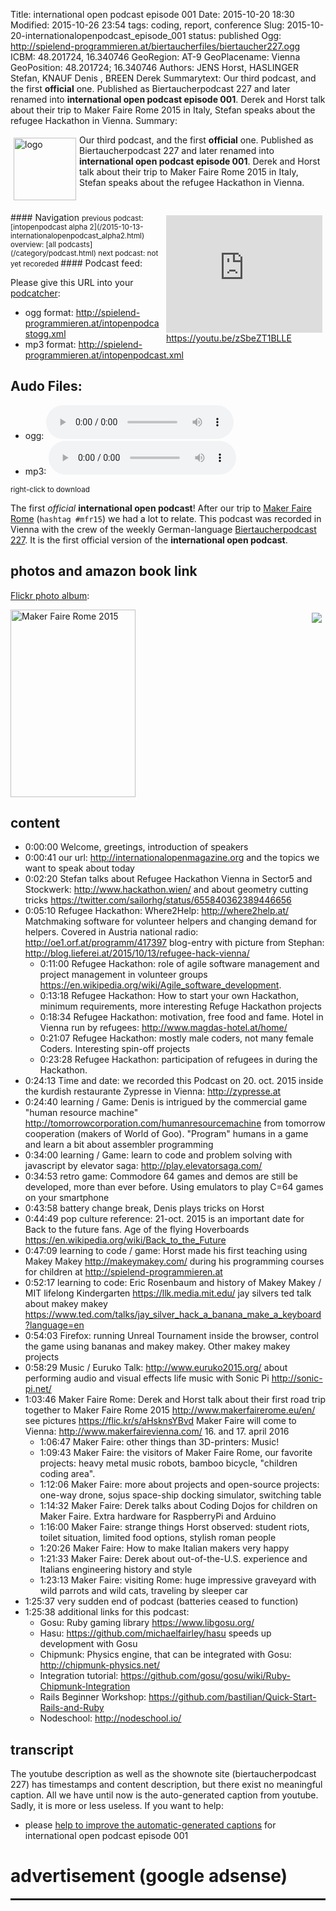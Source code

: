 Title: international open podcast episode 001
Date: 2015-10-20 18:30
Modified: 2015-10-26 23:54
tags: coding, report, conference
Slug: 2015-10-20-internationalopenpodcast_episode_001
status: published
Ogg: http://spielend-programmieren.at/biertaucherfiles/biertaucher227.ogg
ICBM: 48.201724, 16.340746
GeoRegion: AT-9
GeoPlacename: Vienna
GeoPosition: 48.201724; 16.340746
Authors: JENS Horst, HASLINGER Stefan, KNAUF Denis , BREEN Derek
Summarytext: Our third  podcast, and the first **official** one. Published as Biertaucherpodcast 227 and later renamed into **international open podcast episode 001**. Derek and Horst talk about their trip to Maker Faire Rome 2015 in Italy, Stefan speaks about the refugee Hackathon in Vienna.
Summary: <div style="float: left; padding:5px"><img src="/images/international-open-podcast-logo.png" width="100" alt="logo"></div> Our third  podcast, and the first **official** one. Published as Biertaucherpodcast 227 and later renamed into **international open podcast episode 001**. Derek and Horst talk about their trip to Maker Faire Rome 2015 in Italy, Stefan speaks about the refugee Hackathon in Vienna.<div style="clear:both;"></div>

<div style="float:right; margin: 5px;"><iframe width="250" height="188" src="https://www.youtube.com/embed/zSbeZT1BLLE" frameborder="0" allowfullscreen></iframe><br><a href="https://youtu.be/zSbeZT1BLLE">https://youtu.be/zSbeZT1BLLE</a></div>
#### Navigation
<small>
previous podcast: [intopenpodcast alpha 2](/2015-10-13-internationalopenpodcast_alpha2.html) overview: [all podcasts](/category/podcast.html) next podcast: not yet recoreded 
</small>
#### Podcast feed:

Please give this URL into your [podcatcher](https://de.wikipedia.org/wiki/Podcasting):

  * ogg format: <http://spielend-programmieren.at/intopenpodcastogg.xml>
  * mp3 format: <http://spielend-programmieren.at/intopenpodcast.xml>
           
## Audo Files:

  * ogg: <audio src="http://spielend-programmieren.at/biertaucherfiles/biertaucher227.ogg"
controls="controls"></audio>
  * mp3: <audio src="http://spielend-programmieren.at/biertaucherfiles/biertaucher227.mp3"
controls="controls"></audio>

<small>right-click to download</small>

The first *official* **international open podcast**! After our trip to [Maker Faire Rome](/2015-10-27-makerfairerome.html) (`hashtag #mfr15`) we had a lot to relate. This podcast was recorded in Vienna with the crew of the weekly German-language [Biertaucherpodcast 227](http://spielend-programmieren.at/de:podcast:biertaucher:2015:227). It is the first official version of the **international open podcast**.
  

## photos and amazon book link

[Flickr photo album](https://flic.kr/s/aHsknsYBvd):
<div style="float:right; margin: 5px;"><a rel="nofollow" href="http://www.amazon.de/gp/product/1119014875/ref=as_li_tl?ie=UTF8&camp=1638&creative=19454&creativeASIN=1119014875&linkCode=as2&tag=spielendprogr-21"><img border="0" src="http://ws-eu.amazon-adsystem.com/widgets/q?_encoding=UTF8&ASIN=1119014875&Format=_SL250_&ID=AsinImage&MarketPlace=DE&ServiceVersion=20070822&WS=1&tag=spielendprogr-21" ></a><img src="http://ir-de.amazon-adsystem.com/e/ir?t=spielendprogr-21&l=as2&o=3&a=1119014875" width="1" height="1" border="0" alt="amazon" style="border:none !important; margin:0px !important;" /></div>
<a data-flickr-embed="true"  href="https://www.flickr.com/photos/horstjens/albums/72157659989524426" title="Maker Faire Rome 2015"><img src="https://farm6.staticflickr.com/5663/22302002905_7508f420c3_b.jpg" width="200" height="300" alt="Maker Faire Rome 2015"></a><script async src="//embedr.flickr.com/assets/client-code.js" charset="utf-8"></script> 


## content

  * <pc-ts>0:00:00</pc-ts> Welcome, greetings, introduction of speakers
  * <pc-ts>0:00:41</pc-ts> our url: <http://internationalopenmagazine.org> and the topics we want to speak about today
  * <pc-ts>0:02:20</pc-ts> Stefan talks about Refugee Hackathon Vienna in Sector5 and Stockwerk: <http://www.hackathon.wien/> and about geometry cutting tricks <https://twitter.com/sailorhg/status/655840362389446656>
  * <pc-ts>0:05:10</pc-ts> Refugee Hackathon: Where2Help: <http://where2help.at/> Matchmaking software for volunteer helpers and changing demand for helpers. Covered in Austria national radio: <http://oe1.orf.at/programm/417397> blog-entry with picture from Stephan: <http://blog.lieferei.at/2015/10/13/refugee-hack-vienna/>
    * <pc-ts>0:11:00</pc-ts> Refugee Hackathon: role of agile software management  and project management in volunteer groups <https://en.wikipedia.org/wiki/Agile_software_development>. 
    * <pc-ts>0:13:18</pc-ts> Refugee Hackathon: How to start your own Hackathon, minimum requirements, more interesting Refuge Hackathon projects
    * <pc-ts>0:18:34</pc-ts> Refugee Hackathon: motivation, free food and fame. Hotel in Vienna run by refugees: http://www.magdas-hotel.at/home/ 
    * <pc-ts>0:21:07</pc-ts> Refugee Hackathon: mostly male coders, not many female Coders. Interesting spin-off projects 
    * <pc-ts>0:23:28</pc-ts> Refugee Hackathon: participation of refugees in during the Hackathon. 
  * <pc-ts>0:24:13</pc-ts> Time and date: we recorded this Podcast on 20. oct. 2015 inside the kurdish restaurante Zypresse in Vienna: <http://zypresse.at>
  * <pc-ts>0:24:40</pc-ts> learning / Game: Denis is intrigued by the commercial game "human resource machine" http://tomorrowcorporation.com/humanresourcemachine from tomorrow cooperation (makers of World of Goo). "Program" humans in a game and learn a bit about assembler programming
  * <pc-ts>0:34:00</pc-ts> learning / Game: learn to code and problem solving with javascript by elevator saga: <http://play.elevatorsaga.com/>
  * <pc-ts>0:34:53</pc-ts> retro game: Commodore 64 games and demos are still be developed, more than ever before. Using emulators to play C=64 games on your smartphone
  * <pc-ts>0:43:58</pc-ts> battery change break, Denis plays tricks on Horst
  * <pc-ts>0:44:49</pc-ts> pop culture reference: 21-oct. 2015 is an important date for Back to the future fans. Age of the flying Hoverboards https://en.wikipedia.org/wiki/Back_to_the_Future
  * <pc-ts>0:47:09</pc-ts> learning to code / game: Horst made his first teaching using Makey Makey <http://makeymakey.com/> during his programming courses for children at <http://spielend-programmieren.at>
  * <pc-ts>0:52:17</pc-ts> learning to code: Eric Rosenbaum and history of Makey Makey / MIT lifelong Kindergarten <https://llk.media.mit.edu/> jay silvers ted talk about makey makey <https://www.ted.com/talks/jay_silver_hack_a_banana_make_a_keyboard?language=en>
  * <pc-ts>0:54:03</pc-ts> Firefox: running Unreal Tournament inside the browser, control the game using bananas and makey makey. Other makey makey projects
  * <pc-ts>0:58:29</pc-ts> Music / Euruko Talk: http://www.euruko2015.org/ about performing audio and visual effects life music with Sonic Pi http://sonic-pi.net/
  * <pc-ts>1:03:46</pc-ts> Maker Faire Rome: Derek and Horst talk about their first road trip together to Maker Faire Rome 2015 <http://www.makerfairerome.eu/en/> see pictures <https://flic.kr/s/aHsknsYBvd> Maker Faire will come to Vienna: <http://www.makerfairevienna.com/> 16. and 17. april 2016
    * <pc-ts>1:06:47</pc-ts> Maker Faire: other things than 3D-printers: Music!
    * <pc-ts>1:09:43</pc-ts> Maker Faire: the visitors of Maker Faire Rome, our favorite projects: heavy metal music robots, bamboo bicycle, "children coding area".
    * <pc-ts>1:12:06</pc-ts> Maker Faire: more about projects and open-source projects: one-way drone, sojus space-ship docking simulator, switching table
    * <pc-ts>1:14:32</pc-ts> Maker Faire: Derek talks about Coding Dojos for children on Maker Faire. Extra hardware for RaspberryPi and Arduino
    * <pc-ts>1:16:00</pc-ts> Maker Faire: strange things Horst observed: student riots, toilet situation, limited food options, stylish roman people
    * <pc-ts>1:20:26</pc-ts> Maker Faire: How to make Italian makers very happy
    * <pc-ts>1:21:33</pc-ts> Maker Faire: Derek about out-of-the-U.S. experience and Italians engineering history and style
    * <pc-ts>1:23:13</pc-ts> Maker Faire: visiting Rome: huge impressive graveyard with wild parrots and wild cats, traveling by sleeper car
  * <pc-ts>1:25:37</pc-ts> very sudden end of podcast (batteries ceased to function)
  * <pc-ts>1:25:38</pc-ts> additional links for this podcast:
    * Gosu: Ruby gaming library <https://www.libgosu.org/>
    * Hasu: <https://github.com/michaelfairley/hasu> speeds up development with Gosu
    * Chipmunk: Physics engine, that can be integrated with Gosu: <http://chipmunk-physics.net/>
    * Integration tutorial: <https://github.com/gosu/gosu/wiki/Ruby-Chipmunk-Integration>
    * Rails Beginner Workshop: <https://github.com/bastilian/Quick-Start-Rails-and-Ruby> 
    * Nodeschool: <http://nodeschool.io/> 

## transcript

The youtube description as well as the shownote site (biertaucherpodcast 227) has timestamps and content description, but there exist no meaningful caption. All we have until now is the auto-generated caption from youtube. Sadly, it is more or less useless. If you want to help:

  * please [help to improve the automatic-generated captions](https://internationalopenmagazine.titanpad.com/1) for international open podcast episode 001 


# advertisement (google adsense)

<hr style="height: 3px;">

<script async src="//pagead2.googlesyndication.com/pagead/js/adsbygoogle.js"></script>
<!-- intopenmag-unten -->
<ins class="adsbygoogle"
     style="display:inline-block;width:728px;height:90px"
     data-ad-client="ca-pub-3535173094498375"
     data-ad-slot="7210184316"></ins>
<script>
(adsbygoogle = window.adsbygoogle || []).push({});
</script>

